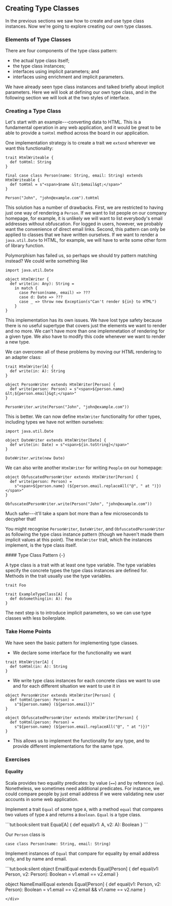 ## Creating Type Classes

In the previous sections we saw how to create and use type class instances. Now we're going to explore creating our own type classes.

### Elements of Type Classes

There are four components of the type class pattern:

- the actual type class itself;
- the type class instances;
- interfaces using implicit parameters; and
- interfaces using enrichment and implicit parameters.

We have already seen type class instances and talked briefly about implicit parameters. Here we will look at defining our own type class, and in the following section we will look at the two styles of interface.

### Creating a Type Class

Let's start with an example---converting data to HTML. This is a fundamental operation in any web application, and it would be great to be able to provide a `toHtml` method across the board in our application.

One implementation strategy is to create a trait we `extend` wherever we want this functionality:

```tut:book:silent
trait HtmlWriteable {
  def toHtml: String
}

final case class Person(name: String, email: String) extends HtmlWriteable {
  def toHtml = s"<span>$name &lt;$email&gt;</span>"
}
```

```tut:book
Person("John", "john@example.com").toHtml
```

This solution has a number of drawbacks. First, we are restricted to having just one way of rendering a `Person`. If we want to list people on our company homepage, for example, it is unlikely we will want to list everybody's email addresses without obfuscation. For logged in users, however, we probably want the convenience of direct email links. Second, this pattern can only be applied to classes that we have written ourselves. If we want to render a `java.util.Date` to HTML, for example, we will have to write some other form of library function.

Polymorphism has failed us, so perhaps we should try pattern matching instead? We could write something like

```tut:invisible
import java.util.Date
```

```tut:book:silent
object HtmlWriter {
  def write(in: Any): String =
    in match {
      case Person(name, email) => ???
      case d: Date => ???
      case _ => throw new Exception(s"Can't render ${in} to HTML")
    }
}
```

This implementation has its own issues. We have lost type safety because there is no useful supertype that covers just the elements we want to render and no more. We can't have more than one implemnetation of rendering for a given type. We also have to modify this code whenever we want to render a new type.

We can overcome all of these problems by moving our HTML rendering to an adapter class:

```tut:book:silent
trait HtmlWriter[A] {
  def write(in: A): String
}

object PersonWriter extends HtmlWriter[Person] {
  def write(person: Person) = s"<span>${person.name} &lt;${person.email}&gt;</span>"
}
```

```tut:book
PersonWriter.write(Person("John", "john@example.com"))
```

This is better. We can now define `HtmlWriter` functionality for other types, including types we have not written ourselves:

```tut:book:silent
import java.util.Date

object DateWriter extends HtmlWriter[Date] {
  def write(in: Date) = s"<span>${in.toString}</span>"
}
```

```tut:book
DateWriter.write(new Date)
```

We can also write another `HtmlWriter` for writing `People` on our homepage:

```tut:book:silent
object ObfuscatedPersonWriter extends HtmlWriter[Person] {
  def write(person: Person) =
    s"<span>${person.name} (${person.email.replaceAll("@", " at ")})</span>"
}
```

```tut:book
ObfuscatedPersonWriter.write(Person("John", "john@example.com"))
```

Much safer---it'll take a spam bot more than a few microseconds to decypher that!

You might recognise `PersonWriter`, `DateWriter`, and `ObfuscatedPersonWriter` as following the type class instance pattern (though we haven't made them implicit values at this point). The `HtmlWriter` trait, which the instances implement, is the type class itself.

<div class="callout callout-info">
#### Type Class Pattern {-}

A type class is a trait with at least one type variable. The type variables specify the concrete types the type class instances are defined for. Methods in the trait usually use the type variables.

```tut:invisible
trait Foo
```

```tut:book:silent
trait ExampleTypeClass[A] {
  def doSomething(in: A): Foo
}
```
</div>

The next step is to introduce implicit parameters, so we can use type classes with less boilerplate.

### Take Home Points

We have seen the basic pattern for implementing type classes.

- We declare some interface for the functionality we want

```tut:book:silent
trait HtmlWriter[A] {
  def toHtml(in: A): String
}
```

- We write type class instances for each concrete class we want to use and for each different situation we want to use it in

```tut:book:silent
object PersonWriter extends HtmlWriter[Person] {
  def toHtml(person: Person) =
    s"${person.name} (${person.email})"
}

object ObfuscatedPersonWriter extends HtmlWriter[Person] {
  def toHtml(person: Person) =
    s"${person.name} (${person.email.replaceAll("@", " at ")})"
}
```
- This allows us to implement the functionality for any type, and to provide different implementations for the same type.

### Exercises

#### Equality

Scala provides two equality predicates: by value (`==`) and by reference (`eq`). Nonetheless, we sometimes need additional predicates. For instance, we could compare people by just email address if we were validating new user accounts in some web application.

Implement a trait `Equal` of some type `A`, with a method `equal` that compares two values of type `A` and returns a `Boolean`. `Equal` is a type class.

<div class="solution">
```tut:book:silent
trait Equal[A] {
  def equal(v1: A, v2: A): Boolean
}
```
</div>

Our `Person` class is

```tut:book:silent
case class Person(name: String, email: String)
```

Implement instances of `Equal` that compare for equality by email address only, and by name and email.

<div class="solution">
```tut:book:silent
object EmailEqual extends Equal[Person] {
  def equal(v1: Person, v2: Person): Boolean =
    v1.email == v2.email
}

object NameEmailEqual extends Equal[Person] {
  def equal(v1: Person, v2: Person): Boolean =
    v1.email == v2.email && v1.name == v2.name
}
```
</div>
